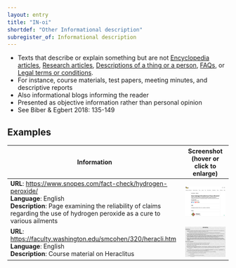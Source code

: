 ```yaml
---
layout: entry
title: "IN-oi"
shortdef: "Other Informational description"
subregister_of: Informational description
---
```


- Texts that describe or explain something but are not [Encyclopedia articles](IN-en), [Research articles](IN-ra), [Descriptions of a thing or a person](IN-dtp), [FAQs](IN-fi), or [Legal terms or conditions](IN-lt).
-  For instance, course materials, test papers, meeting minutes, and descriptive reports
-  Also informational blogs informing the reader
-  Presented as objective information rather than personal opinion
- See Biber & Egbert 2018: 135-149

<!-- details -->

## Examples

<!-- START GENERATED SCREENSHOT GALLERY -->
<!--     NOTE: this screenshot gallery is automatically generated.       -->
<!--     Please avoid modifying it manually: any changes will be         -->
<!--     overwritten the next time the generation script is run.         -->
<table class="website-examples">
  <thead>
    <tr>
      <th class="website-examples-col-1">Information</th>
      <th class="website-examples-col-2">Screenshot (hover or click to enlarge)</th>
    </tr>
  </thead>
  <tbody>
    <tr>
      <td>
        <div class="img-url"><b>URL</b>: <a href="https://www.snopes.com/fact-check/hydrogen-peroxide/">https://www.snopes.com/fact-check/hydrogen-peroxide/</a></div>
        <div class="img-info"><b>Language</b>: English</div>
        <div class="img-info"><b>Description</b>: Page examining the reliability of claims regarding the use of hydrogen peroxide as a cure to various ailments</div>
      </td>
      <td><a href="../static/screenshots/IN-oi/www.snopes.com_fact-check_hydrogen-peroxide--2048x1536.png"><img class="thumbnail" src="../static/screenshots/IN-oi/www.snopes.com_fact-check_hydrogen-peroxide--2048x1536.png" alt="screenshot of www.snopes.com_fact-check_hydrogen-peroxide--2048x1536"></a></td>
    </tr>
    <tr>
      <td>
        <div class="img-url"><b>URL</b>: <a href="https://faculty.washington.edu/smcohen/320/heracli.htm">https://faculty.washington.edu/smcohen/320/heracli.htm</a></div>
        <div class="img-info"><b>Language</b>: English</div>
        <div class="img-info"><b>Description</b>: Course material on Heraclitus</div>
      </td>
      <td><a href="../static/screenshots/IN-oi/faculty.washington.edu_smcohen_320_heracli.htm--2048x1536.png"><img class="thumbnail" src="../static/screenshots/IN-oi/faculty.washington.edu_smcohen_320_heracli.htm--2048x1536.png" alt="screenshot of faculty.washington.edu_smcohen_320_heracli.htm--2048x1536"></a></td>
    </tr>
  </tbody>
</table>
<!-- END GENERATED SCREENSHOT GALLERY -->
